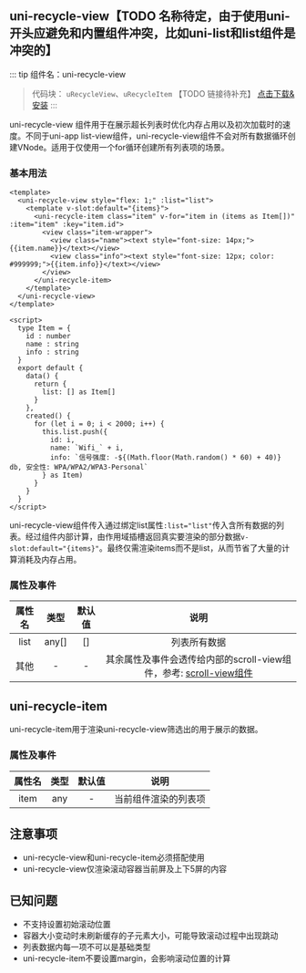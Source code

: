 ## uni-recycle-view【TODO 名称待定，由于使用uni-开头应避免和内置组件冲突，比如uni-list和list组件是冲突的】

::: tip 组件名：uni-recycle-view
> 代码块： `uRecycleView`、`uRecycleItem`
【TODO 链接待补充】
[点击下载&安装]()
:::

uni-recycle-view 组件用于在展示超长列表时优化内存占用以及初次加载时的速度。不同于uni-app list-view组件，uni-recycle-view组件不会对所有数据循环创建VNode。适用于仅使用一个for循环创建所有列表项的场景。

### 基本用法

```vue
<template>
  <uni-recycle-view style="flex: 1;" :list="list">
    <template v-slot:default="{items}">
      <uni-recycle-item class="item" v-for="item in (items as Item[])" :item="item" :key="item.id">
        <view class="item-wrapper">
          <view class="name"><text style="font-size: 14px;">{{item.name}}</text></view>
          <view class="info"><text style="font-size: 12px; color: #999999;">{{item.info}}</text></view>
        </view>
      </uni-recycle-item>
    </template>
  </uni-recycle-view>
</template>

<script>
  type Item = {
    id : number
    name : string
    info : string
  }
  export default {
    data() {
      return {
        list: [] as Item[]
      }
    },
    created() {
      for (let i = 0; i < 2000; i++) {
        this.list.push({
          id: i,
          name: `Wifi_` + i,
          info: `信号强度: -${(Math.floor(Math.random() * 60) + 40)} db, 安全性: WPA/WPA2/WPA3-Personal`
        } as Item)
      }
    }
  }
</script>
```

uni-recycle-view组件传入通过绑定list属性`:list="list"`传入含所有数据的列表。经过组件内部计算，由作用域插槽返回真实要渲染的部分数据`v-slot:default="{items}"`。最终仅需渲染items而不是list，从而节省了大量的计算消耗及内存占用。

### 属性及事件

|属性名	|类型	|默认值	|说明																																																															|
|:-:		|:-:	|:-:		|:-:																																																															|
|list		|any[]| []		|列表所有数据																																																												|
|其他		|-		|-			|其余属性及事件会透传给内部的scroll-view组件，参考: [scroll-view组件](https://doc.dcloud.net.cn/uni-app-x/component/scroll-view.html)	|


## uni-recycle-item

uni-recycle-item用于渲染uni-recycle-view筛选出的用于展示的数据。

### 属性及事件

|属性名	|类型	|默认值	|说明								|
|:-:		|:-:	|:-:		|:-:								|
|item		|any	| -			|当前组件渲染的列表项	|

## 注意事项

- uni-recycle-view和uni-recycle-item必须搭配使用
- uni-recycle-view仅渲染滚动容器当前屏及上下5屏的内容

## 已知问题

- 不支持设置初始滚动位置
- 容器大小变动时未刷新缓存的子元素大小，可能导致滚动过程中出现跳动
- 列表数据内每一项不可以是基础类型
- uni-recycle-item不要设置margin，会影响滚动位置的计算
